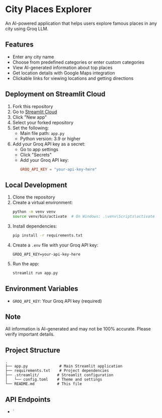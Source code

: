 # City Places Explorer

An AI-powered application that helps users explore famous places in any city using Groq LLM.

## Features

- Enter any city name
- Choose from predefined categories or enter custom categories
- View AI-generated information about top places
- Get location details with Google Maps integration
- Clickable links for viewing locations and getting directions

## Deployment on Streamlit Cloud

1. Fork this repository
2. Go to [Streamlit Cloud](https://share.streamlit.io/)
3. Click "New app"
4. Select your forked repository
5. Set the following:
   - Main file path: `app.py`
   - Python version: 3.9 or higher
6. Add your Groq API key as a secret:
   - Go to app settings
   - Click "Secrets"
   - Add your Groq API key:
     ```toml
     GROQ_API_KEY = "your-api-key-here"
     ```

## Local Development

1. Clone the repository
2. Create a virtual environment:
   ```bash
   python -m venv venv
   source venv/bin/activate  # On Windows: .\venv\Scripts\activate
   ```
3. Install dependencies:
   ```bash
   pip install -r requirements.txt
   ```
4. Create a `.env` file with your Groq API key:
   ```
   GROQ_API_KEY=your-api-key-here
   ```
5. Run the app:
   ```bash
   streamlit run app.py
   ```

## Environment Variables

- `GROQ_API_KEY`: Your Groq API key (required)

## Note

All information is AI-generated and may not be 100% accurate. Please verify important details.

## Project Structure

```
.
├── app.py              # Main Streamlit application
├── requirements.txt    # Project dependencies
├── .streamlit/        # Streamlit configuration
│   └── config.toml    # Theme and settings
└── README.md          # This file
```

## API Endpoints

- `